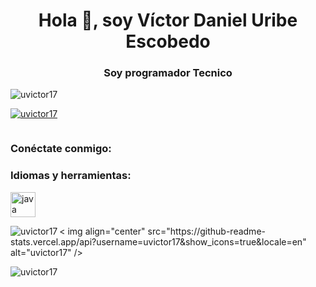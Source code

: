 <h1 align="center">Hola 👋, soy Víctor Daniel Uribe Escobedo</h1>
<h3 align="center">Soy programador Tecnico</h3>

<p align="left"> <img src=" https://komarev.com/ghpvc/?username=uvictor17&label=Profile%20views&color=0e75b6&style=flat" alt="uvictor17" /> </p>

<p align="left"> <a href="https:/ /github.com/ryo-ma/github-profile-tropico"><img src="https://github-profile-tropico.vercel.app/?username=uvictor17" alt="uvictor17" /></a > </p>

<p align="left"> <a href="https://twitter.com/" target="blank"><img src="https://img.shields.io/twitter/follow/?logo=twitter&style=for-the-badge" alt="" /></a> </p>

<h3 align="left">Conéctate conmigo:</h3>
<p align ="left">
</p>

<h3 align="left">Idiomas y herramientas:</h3>
<p align="left"> <a href="https://www.java.com" target="_blank" rel="noreferrer"> <img src="https://raw.githubusercontent.com/devicons /devicon/master/icons/java/java-original.svg" alt="java" width="40" height="40"/> </a> </p> <p>

<img align="left" src="https://github-readme-stats.vercel.app/api/top-langs?username=uvictor17&show_icons=true&locale=en&layout=compact" alt="uvictor17" /></p>

<p> < img align="center" src="https://github-readme-stats.vercel.app/api?username=uvictor17&show_icons=true&locale=en" alt="uvictor17" /></p>

<p><img align="center" src="https://github-readme-streak-stats.herokuapp. es/?user=uvictor17&" alt="uvictor17" /></p>
